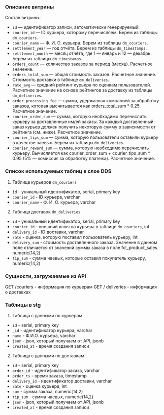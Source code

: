 ### Описание витрины

Состав витрины:

- `id` — идентификатор записи, автоматически генерируемый.
- `courier_id` — ID курьера, которому перечисляем. Берем из таблицы `dm_couriers`.
- `courier_name` — Ф. И. О. курьера. Берем из таблицы `dm_couriers`.
- `settlement_year` — год отчёта. Берем из таблицы `dm_timestamps`.
- `settlement_month` — месяц отчёта, где 1 — январь и 12 — декабрь. Берем из таблицы `dm_timestamps`.
- `orders_count` — количество заказов за период (месяц). Расчетное значение.
- `orders_total_sum` — общая стоимость заказов. Расчетное значение. Стоимость доставки в таблице `dm_deliveries`. 
- `rate_avg` — средний рейтинг курьера по оценкам пользователей. Расчетное значение на основе рейтингов за доставку из таблицы `dm_deliveries`.
- `order_processing_fee` — сумма, удержанная компанией за обработку заказов, которая высчитывается как orders_total_sum * 0.25. Расчетное значение.
- `courier_order_sum` — сумма, которую необходимо перечислить курьеру за доставленные им/ей заказы. За каждый доставленный заказ курьер должен получить некоторую сумму в зависимости от рейтинга (см. ниже). Расчетное значение.
- `courier_tips_sum` — сумма, которую пользователи оставили курьеру в качестве чаевых. Берем из таблицы `dm_deliveries`.
- `courier_reward_sum` — сумма, которую необходимо перечислить курьеру. Вычисляется как courier_order_sum + courier_tips_sum * 0.95 (5% — комиссия за обработку платежа). Расчетное значение.

### Список используемых таблиц в слое DDS
1. Таблица курьеров `dm_couriers`
- `id` - уникальный идентификатор, serial, primary key
- `courier_id` - ID курьера, varchar
- `courier_name` - Ф. И. О. курьера, varchar

2. Таблица доставок `dm_deliveries`
- `id` - уникальный идентификатор, serial, primary key
- `courier_id` - внешний ключ на курьера в таблице `dm_couriers`, int
- `delivery_id` - ID доставки, varchar
- `rate` - оценка, которую поставил пользователь курьеру, int
- `delivery_sum` - стоимость доставленного заказа. Значение в данном поле отличается от значений суммы заказа в поле fct_product_sales. numeric(14,2)
- `tip_sum` - сумма чаевых, которые оставил покупатель курьеру, numeric(14,2)

### Сущности, загружаемые из API
GET /couriers - информация по курьерам
GET / deliveries - информация о доставках

### Таблицы в stg
1. Таблица с данными по курьерам
- `id` - serial, primary key
- `_id` - идентификатор курьера, varchar
- `name` - Ф.И.О. курьера, varchar
- `json` - json, который получаем от API, jsonb
- `created_at` - время создания записи


2. Таблица с данными по доставкам
- `id` - serial, primary key
- `order_id` - идентификатор заказа, varchar
- `order_ts` - время заказа, timestamp
- `delivery_id` - идентификатор доставки, varchar
- `rate` - оценка курьера, int
- `sum` - сумма заказа, numeric(14,2)
- `tip_sum` - сумма чаевых, numeric(14,2)
- `json` - json, который получаем от API, jsonb
- `created_at` - время создания записи
